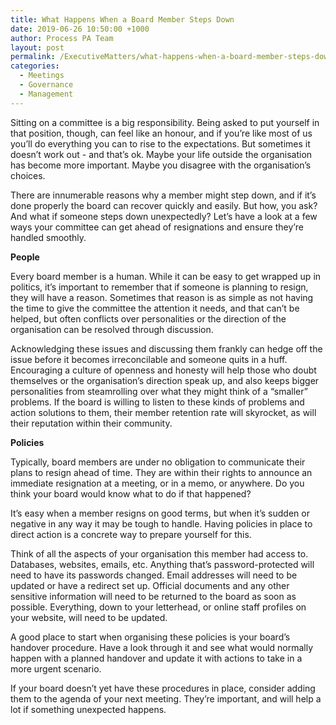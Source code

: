 ```yaml
---
title: What Happens When a Board Member Steps Down
date: 2019-06-26 10:50:00 +1000
author: Process PA Team
layout: post
permalink: /ExecutiveMatters/what-happens-when-a-board-member-steps-down
categories:
  - Meetings
  - Governance
  - Management
---
```


Sitting on a committee is a big responsibility. Being asked to put yourself in that position, though, can feel like an honour, and if you’re like most of us you’ll do everything you can to rise to the expectations. But sometimes it doesn’t work out - and that’s ok. Maybe your life outside the organisation has become more important. Maybe you disagree with the organisation’s choices.

There are innumerable reasons why a member might step down, and if it’s done properly the board can recover quickly and easily. But how, you ask? And what if someone steps down unexpectedly? Let’s have a look at a few ways your committee can get ahead of resignations and ensure they’re handled smoothly.

**People**

Every board member is a human. While it can be easy to get wrapped up in politics, it’s important to remember that if someone is planning to resign, they will have a reason. Sometimes that reason is as simple as not having the time to give the committee the attention it needs, and that can’t be helped, but often conflicts over personalities or the direction of the organisation can be resolved through discussion.

Acknowledging these issues and discussing them frankly can hedge off the issue before it becomes irreconcilable and someone quits in a huff. Encouraging a culture of openness and honesty will help those who doubt themselves or the organisation’s direction speak up, and also keeps bigger personalities from steamrolling over what they might think of a “smaller” problems. If the board is willing to listen to these kinds of problems and action solutions to them, their member retention rate will skyrocket, as will their reputation within their community.

**Policies**

Typically, board members are under no obligation to communicate their plans to resign ahead of time. They are within their rights to announce an immediate resignation at a meeting, or in a memo, or anywhere. Do you think your board would know what to do if that happened?

It’s easy when a member resigns on good terms, but when it’s sudden or negative in any way it may be tough to handle. Having policies in place to direct action is a concrete way to prepare yourself for this.&nbsp;

Think of all the aspects of your organisation this member had access to. Databases, websites, emails, etc. Anything that’s password-protected will need to have its passwords changed. Email addresses will need to be updated or have a redirect set up. Official documents and any other sensitive information will need to be returned to the board as soon as possible. Everything, down to your letterhead, or online staff profiles on your website, will need to be updated.

A good place to start when organising these policies is your board’s handover procedure. Have a look through it and see what would normally happen with a planned handover and update it with actions to take in a more urgent scenario.

If your board doesn’t yet have these procedures in place, consider adding them to the agenda of your next meeting. They’re important, and will help a lot if something unexpected happens.